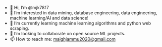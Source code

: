 - 👋 Hi, I’m @mjk7817
- 👀 I’m interested in data mining, database engineering, data engineering, machine learning/AI and data science!
- 🌱 I’m currently learning machine learning algorithms and python web scraping. 
- 💞️ I’m looking to collaborate on open source ML projects.
- 📫 How to reach me: maighjammu2020@gmail.com


